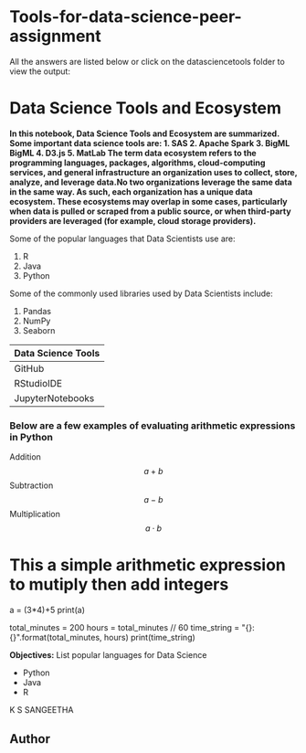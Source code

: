 # Tools-for-data-science-peer-assignment

All the answers are listed below or click on the datasciencetools folder to view the output:


# Data Science Tools and Ecosystem


<div class= "alert alert-block alert-warning">
     <b>In this notebook, Data Science Tools and Ecosystem are summarized.     
Some important data science tools are:
1. SAS
2. Apache Spark
3. BigML BigML
4. D3.js 
5. MatLab        
The term data ecosystem refers to the programming languages, packages, algorithms, cloud-computing services, and general infrastructure an organization uses to collect, store, analyze, and leverage data.No two organizations leverage the same data in the same way. As such, each organization has a unique data ecosystem. These ecosystems may overlap in some cases, particularly when data is pulled or scraped from a public source, or when third-party providers are leveraged (for example, cloud storage providers).</b>
</div>


Some of the popular languages that Data Scientists use are:
<ol>
<li>R</li>
<li>Java</li>
<li>Python</li>
</ol>


Some of the commonly used libraries used by Data Scientists include:
<ol>
<li>Pandas</li>
<li>NumPy</li>
<li>Seaborn</li>   
</ol>



|    Data Science Tools    |
|--------------------------|
| GitHub                   |         
| RStudioIDE               |  
| JupyterNotebooks         |




### Below are a few examples of evaluating arithmetic expressions in Python
Addition
$$
a+b
$$
Subtraction
$$
a-b
$$
Multiplication
$$
a \cdot b
$$



# This a simple arithmetic expression to mutiply then add integers
a = (3*4)+5
print(a)



total_minutes = 200
hours = total_minutes // 60
time_string = "{}:{}".format(total_minutes, hours)
print(time_string)



**Objectives:**
List popular languages for Data Science
<ul>
<li> Python</li>
<li>Java</li>
<li>R</li>
</ul>



K S SANGEETHA
## Author
